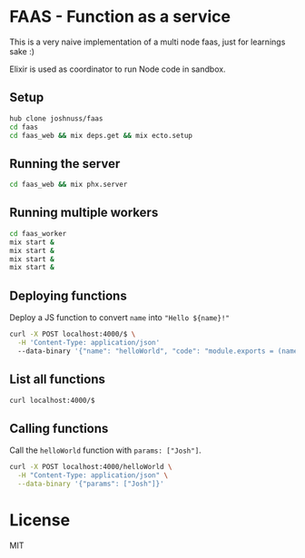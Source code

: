 # FAAS - Function as a service

This is a very naive implementation of a multi node faas, just for learnings sake :)

Elixir is used as coordinator to run Node code in sandbox.

## Setup

```bash
hub clone joshnuss/faas
cd faas
cd faas_web && mix deps.get && mix ecto.setup
```

## Running the server

```bash
cd faas_web && mix phx.server
```

## Running multiple workers

```bash
cd faas_worker
mix start &
mix start &
mix start &
mix start &
```

## Deploying functions

Deploy a JS function to convert `name` into `"Hello ${name}!"`

```bash
curl -X POST localhost:4000/$ \
  -H 'Content-Type: application/json'
  --data-binary '{"name": "helloWorld", "code": "module.exports = (name) => `Hello ${name}!`"}'

```

## List all functions

```bash
curl localhost:4000/$
```

## Calling functions

Call the `helloWorld` function with `params: ["Josh"]`.

```bash
curl -X POST localhost:4000/helloWorld \
  -H "Content-Type: application/json" \
  --data-binary '{"params": ["Josh"]}'
```

# License

MIT
